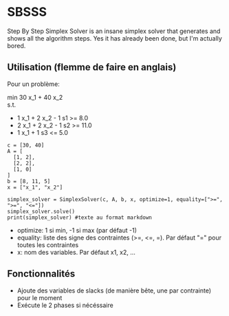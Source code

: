 # SBSSS
Step By Step Simplex Solver is an insane simplex solver that generates and shows all the algorithm steps. Yes it has already been done, but I'm actually bored. 

## Utilisation (flemme de faire en anglais)

Pour un problème:

min  30 x_1 + 40 x_2  
s.t.

* 1 x_1 + 2 x_2 - 1 s1 >= 8.0
* 2 x_1 + 2 x_2 - 1 s2 >= 11.0
* 1 x_1 + 1 s3 <= 5.0

```
c = [30, 40]
A = [
  [1, 2],
  [2, 2],
  [1, 0]
]
b = [8, 11, 5]
x = ["x_1", "x_2"]

simplex_solver = SimplexSolver(c, A, b, x, optimize=1, equality=[">=", ">=", "<="])
simplex_solver.solve()
print(simplex_solver) #texte au format markdown
```
* optimize: 1 si min, -1 si max (par défaut -1)
* equality: liste des signe des contraintes (>=, <=, =). Par défaut "=" pour toutes les contraintes
* x: nom des variables. Par défaut x1, x2, ...

## Fonctionnalités

* Ajoute des variables de slacks (de manière bête, une par contrainte) pour le moment
* Exécute le 2 phases si nécéssaire
